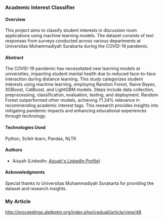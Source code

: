 ### Academic Interest Classifier

#### Overview
This project aims to classify student interests in discussion room applications using machine learning models. The dataset consists of text responses from surveys conducted across various departments at Universitas Muhammadiyah Surakarta during the COVID-19 pandemic.

#### Abstract
The COVID-19 pandemic has necessitated new learning models at universities, impacting student mental health due to reduced face-to-face interaction during distance learning. This study categorizes student interests using machine learning, employing Random Forest, Naive Bayes, XGBoost, CatBoost, and LightGBM models. Steps include data collection, preprocessing, classification, evaluation, testing, and deployment. Random Forest outperformed other models, achieving 71.24% relevance in recommending academic interest tags. This research provides insights into mitigating pandemic impacts and enhancing educational experiences through technology.

#### Technologies Used
Python, Scikit-learn, Pandas, NLTK

#### Authors
- Aisyah (LinkedIn: [Aisyah's LinkedIn Profile](https://www.linkedin.com/in/aisyahkhns))

#### Acknowledgments
Special thanks to Universitas Muhammadiyah Surakarta for providing the dataset and research insights.

### My Article
http://proceedings.alptkptm.org/index.php/iceduall/article/view/48
